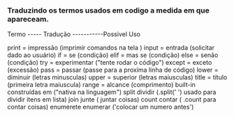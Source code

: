 ### Traduzindo os termos usados em codigo a medida em que apareceam.

Termo ----- Tradução -----------Possivel Uso

print =     impressão           (imprimir comandos na tela )
input =      entrada            (solicitar dado ao usuário)
if =           se               (condição)
elif =       mas se             (condição)
else =        senão             (condição)
try =     experimentar          ("tente rodar o código")
except =     exceto             (excessão)
pass =       passar             (passe para a proxima linha de código)
lower =     diminuir            (letras minusculas)
upper =     superior            (letras maiusculas)
title =      título             (primeira letra maiuscula)
range =      alcance            (comprimento)
built-in     construídas em     ("nativa na linguagem")
split        dividir             (.split(' ') usado para dividir itens em lista)
join         junte               ( juntar coisas)
count        contar              ( .count para contar coisas)
enumerete    enumerar            ('colocar um numero antes')

